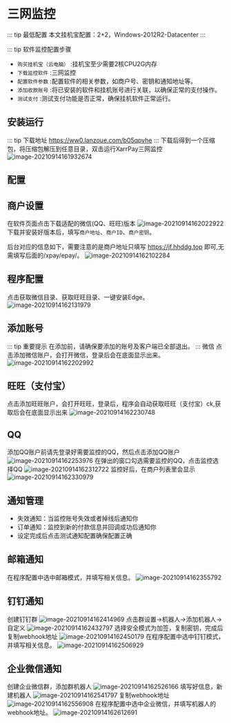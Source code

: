 # 三网监控

::: tip 最低配置
本文挂机宝配置：2+2，Windows-2012R2-Datacenter
:::

::: tip 软件监控配置步骤

- `购买挂机宝（云电脑）` :挂机宝至少需要2核CPU2G内存
- `下载监控软件` :三网监控
- `配置软件参数` :配置软件的相关参数，如商户号、密钥和通知地址等。
- `添加收款账号` :将已安装的软件和挂机账号进行关联，以确保正常的支付操作。
- `测试支付` :测试支付功能是否正常，确保挂机软件正常运行。

## 安装运行

::: tip 下载地址
https://ww0.lanzoue.com/b05qpvhe
:::
下载后得到一个压缩包，将压缩包解压到任意目录，双击运行XarrPay三网监控
![image-20210914161932674](/pc/QQ20241022-135632.png)

## 配置

## 商户设置

在软件页面点击下载适配的微信(QQ、旺旺)版本
![image-20210914162022922](/pc/QQ20241022-140003.png)
下载并安装好版本后，填写`商户地址`、`商户ID`、`商户密钥`。

后台对应的信息如下，需要注意的是商户地址只填写 https://jf.hhddg.top 即可,无需填写后面的/xpay/epay/。
![image-20210914162102284](/pc/QQ20241022-140342.png)

## 程序配置

点击获取微信目录、获取旺旺目录、一键安装Edge。
![image-20210914162131979](/pc/QQ20241022-140527.png)

## 添加账号

::: tip 重要提示
在添加前，请确保要添加的账号及客户端已全部退出。
:::
微信
点击添加微信账户，会打开微信，登录后会在底面显示出来。
![image-20210914162202992](https://s2.loli.net/2024/07/25/jHXGyMhzE5UqcJF.png)

## 旺旺（支付宝）

点击添加旺旺账户，会打开旺旺，登录后，程序会自动获取旺旺（支付宝）ck,获取后会在底面显示出来
![image-20210914162230748](https://s2.loli.net/2024/07/25/W9OBw6XbLtpCoQj.png)

## QQ

添加QQ账户前请先登录好需要监控的QQ，然后点击添加QQ账户
![image-20210914162253976](https://s2.loli.net/2024/07/25/6eYbvGlmB2h1Z5a.png)
在弹出的窗口勾选需要监控的QQ，点击监控选择QQ
![image-20210914162312722](https://s2.loli.net/2024/07/25/c3amlujBn4GSt5K.png)
监控好后，在商户列表里会显示
![image-20210914162330979](https://s2.loli.net/2024/07/25/A1jfwshXtSrJB4y.png)

## 通知管理

- 失效通知：当监控账号失效或者掉线后通知你
- 订单通知：监控到新的付款信息并回调成功后通知你
- 设定完成后点击测试通知配置确保配置正确

## 邮箱通知

在程序配置中选中邮箱模式，并填写相关信息。
![image-20210914162355792](/pc/QQ20241022-141127.png)

## 钉钉通知

创建钉钉群
![image-20210914162414969](https://s2.loli.net/2024/07/25/4ukACdIYmv9sZLq.png)
点击群设置->机器人->添加机器人->自定义
![image-20210914162432797](https://s2.loli.net/2024/07/25/QGWlAZcF2HD8reJ.png)
选择安全模式为加签，复制密钥，完成后复制webhook地址
![image-20210914162450179](https://s2.loli.net/2024/07/25/TMBtcPOheFd83Al.png)
在程序配置中选中钉钉模式，并填写相关信息。
![image-20210914162506929](/pc/QQ20241022-141249.png)

## 企业微信通知

创建企业微信群，添加群机器人
![image-20210914162526166](https://s2.loli.net/2024/07/25/zSf3LUThAKoIaeZ.png)
填写好信息，新建机器人
![image-20210914162541797](https://s2.loli.net/2024/07/25/dgkehTr213oEIct.png)
复制webhook地址
![image-20210914162556908](https://s2.loli.net/2024/07/25/xDCc6Sti8UjT5qJ.png)
在程序配置中选中企业微信，并填写机器人的webhook地址。
![image-20210914162612691](https://fe-1304214004.file.myqcloud.com/images/ssp/20220919/9itpa768.png)
